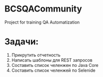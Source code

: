 # BCSQACommunity
Project for training QA Automatization
# Задачи:
1. Прикрутить отчетность
1. Написать шаблоны для REST запросов
1. Составить список челенжен по Java Core
1. Составить список челенжей по Selenide
 